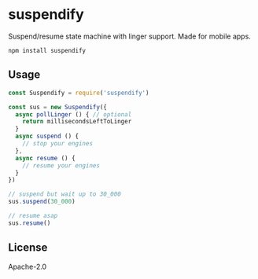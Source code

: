 # suspendify

Suspend/resume state machine with linger support.
Made for mobile apps.

```
npm install suspendify
```

## Usage

``` js
const Suspendify = require('suspendify')

const sus = new Suspendify({
  async pollLinger () { // optional
    return millisecondsLeftToLinger
  }
  async suspend () {
    // stop your engines
  },
  async resume () {
    // resume your engines
  }
})

// suspend but wait up to 30_000
sus.suspend(30_000)

// resume asap
sus.resume()
```

## License

Apache-2.0
